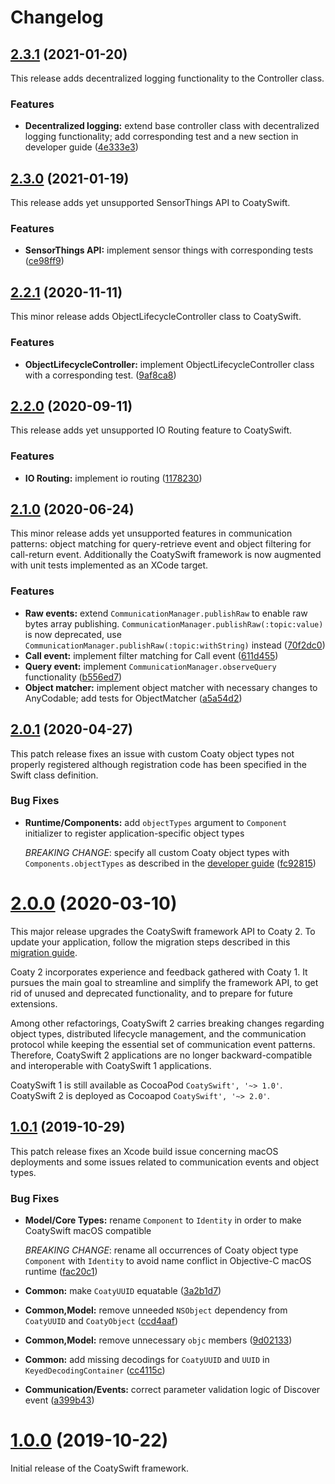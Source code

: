 # Changelog

<a name="2.3.1"></a>
## [2.3.1](https://github.com/coatyio/coaty-swift/compare/2.3.0...2.3.1) (2021-01-20)

This release adds decentralized logging functionality to the Controller class.

### Features

* **Decentralized logging:** extend base controller class with decentralized logging functionality; add corresponding test and a new section in developer guide
  ([4e333e3](https://github.com/coatyio/coaty-swift/commit/4e333e3))

<a name="2.3.0"></a>
## [2.3.0](https://github.com/coatyio/coaty-swift/compare/2.2.1...2.3.0) (2021-01-19)

This release adds yet unsupported SensorThings API to CoatySwift.

### Features

* **SensorThings API:** implement sensor things with corresponding tests
  ([ce98ff9](https://github.com/coatyio/coaty-swift/commit/1178230))

<a name="2.2.1"></a>
## [2.2.1](https://github.com/coatyio/coaty-swift/compare/2.2.0...2.2.1) (2020-11-11)

This minor release adds ObjectLifecycleController class to CoatySwift.

### Features

* **ObjectLifecycleController:** implement ObjectLifecycleController class with a corresponding test.
  ([9af8ca8](https://github.com/coatyio/coaty-swift/commit/9af8ca8))

<a name="2.2.0"></a>
## [2.2.0](https://github.com/coatyio/coaty-swift/compare/2.1.0...2.2.0) (2020-09-11)

This release adds yet unsupported IO Routing feature to CoatySwift.

### Features

* **IO Routing:** implement io routing
  ([1178230](https://github.com/coatyio/coaty-swift/commit/1178230))

<a name="2.1.0"></a>
## [2.1.0](https://github.com/coatyio/coaty-swift/compare/2.0.1...2.1.0) (2020-06-24)

This minor release adds yet unsupported features in communication patterns: object matching for query-retrieve event
and object filtering for call-return event. Additionally the CoatySwift framework is now augmented with unit tests
implemented as an XCode target.

### Features

* **Raw events:** extend `CommunicationManager.publishRaw` to enable raw bytes array publishing. `CommunicationManager.publishRaw(:topic:value)` is now deprecated, use `CommunicationManager.publishRaw(:topic:withString)` instead
  ([70f2dc0](https://github.com/coatyio/coaty-swift/commit/70f2dc0))
* **Call event:** implement filter matching for Call event
  ([611d455](https://github.com/coatyio/coaty-swift/commit/611d455))
* **Query event:** implement `CommunicationManager.observeQuery` functionality
  ([b556ed7](https://github.com/coatyio/coaty-swift/commit/b556ed7))
* **Object matcher:** implement object matcher with necessary changes to AnyCodable; 
  add tests for ObjectMatcher
  ([a5a54d2](https://github.com/coatyio/coaty-swift/commit/a5a54d2))

<a name="2.0.1"></a>
## [2.0.1](https://github.com/coatyio/coaty-swift/compare/2.0.0...2.0.1) (2020-04-27)

This patch release fixes an issue with custom Coaty object types not properly
registered although registration code has been specified in the Swift class
definition.

### Bug Fixes

* **Runtime/Components:** add `objectTypes` argument to `Component` initializer to
  register application-specific object types
  
  *BREAKING CHANGE*: specify all custom Coaty object types with
  `Components.objectTypes` as described in the [developer
  guide](https://coatyio.github.io/coaty-swift/man/developer-guide/#bootstrapping-a-coaty-container)
  ([fc92815](https://github.com/coatyio/coaty-swift/commit/fc92815))

<a name="2.0.0"></a>
# [2.0.0](https://github.com/coatyio/coaty-swift/compare/1.0.1...2.0.0) (2020-03-10)

This major release upgrades the CoatySwift framework API to Coaty 2. To update
your application, follow the migration steps described in this [migration
guide](https://coatyio.github.io/coaty-swift/man/migration-guide/).

Coaty 2 incorporates experience and feedback gathered with Coaty 1. It pursues
the main goal to streamline and simplify the framework API, to get rid of unused
and deprecated functionality, and to prepare for future extensions.

Among other refactorings, CoatySwift 2 carries breaking changes regarding object
types, distributed lifecycle management, and the communication protocol while
keeping the essential set of communication event patterns. Therefore, CoatySwift
2 applications are no longer backward-compatible and interoperable with
CoatySwift 1 applications.

CoatySwift 1 is still available as CocoaPod `CoatySwift', '~> 1.0'`. CoatySwift
2 is deployed as Cocoapod `CoatySwift', '~> 2.0'`.

<a name="1.0.1"></a>
## [1.0.1](https://github.com/coatyio/coaty-swift/compare/1.0.0...1.0.1) (2019-10-29)

This patch release fixes an Xcode build issue concerning macOS deployments and
some issues related to communication events and object types.

### Bug Fixes

* **Model/Core Types:** rename `Component` to `Identity` in order to make
  CoatySwift macOS compatible
  
  *BREAKING CHANGE*: rename all occurrences of Coaty
  object type `Component` with `Identity` to avoid name conflict in Objective-C
  macOS runtime
  ([fac20c1](https://github.com/coatyio/coaty-swift/commit/fac20c1))
* **Common:** make `CoatyUUID` equatable
  ([3a2b1d7](https://github.com/coatyio/coaty-swift/commit/3a2b1d7))
* **Common,Model:** remove unneeded `NSObject` dependency from `CoatyUUID` and
  `CoatyObject`
  ([ccd4aaf](https://github.com/coatyio/coaty-swift/commit/ccd4aaf))
* **Common,Model:** remove unnecessary `objc` members
  ([9d02133](https://github.com/coatyio/coaty-swift/commit/9d02133))
* **Common:** add missing decodings for `CoatyUUID` and `UUID` in
  `KeyedDecodingContainer`
  ([cc4115c](https://github.com/coatyio/coaty-swift/commit/cc4115c))
* **Communication/Events:** correct parameter validation logic of Discover event
  ([a399b43](https://github.com/coatyio/coaty-swift/commit/a399b43))

<a name="1.0.0"></a>
# [1.0.0](https://github.com/coatyio/coaty-swift/tree/1.0.0) (2019-10-22)

Initial release of the CoatySwift framework.
